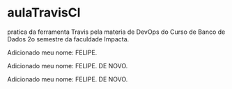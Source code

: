 # aulaTravisCl
pratica da ferramenta Travis pela materia de DevOps do Curso de Banco de Dados 2o semestre da faculdade Impacta.

Adicionado meu nome: FELIPE.

Adicionado meu nome: FELIPE. DE NOVO.

Adicionado meu nome: FELIPE. DE NOVO.

